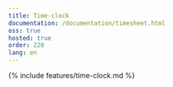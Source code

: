 ```yaml
---
title: Time-clock
documentation: /documentation/timesheet.html
oss: true
hosted: true
order: 220
lang: en
---
```


{% include features/time-clock.md %}
